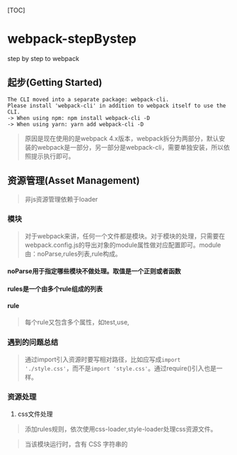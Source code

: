 [TOC]
# webpack-stepBystep
step by step to webpack

## 起步(Getting Started)

```
The CLI moved into a separate package: webpack-cli.
Please install 'webpack-cli' in addition to webpack itself to use the CLI.
-> When using npm: npm install webpack-cli -D
-> When using yarn: yarn add webpack-cli -D

```


>原因是现在使用的是webpack 4.x版本，webpack拆分为两部分，默认安装的webpack是一部分，另一部分是webpack-cli，需要单独安装，所以依照提示执行即可。

## 资源管理(Asset Management)
> 非js资源管理依赖于loader

### 模块
> 对于webpack来讲，任何一个文件都是模块。对于模块的处理，只需要在webpack.config.js的导出对象的module属性做对应配置即可。module由：noParse,rules列表,rule构成。
#### noParse用于指定哪些模块不做处理。取值是一个正则或者函数
#### rules是一个由多个rule组成的列表
#### rule 
> 每个rule又包含多个属性，如test,use,
### 遇到的问题总结

> 通过import引入资源时要写相对路径，比如应写成```import './style.css'```，而不是```import 'style.css'```。通过require()引入也是一样。

### 资源处理
1. css文件处理
> 添加rules规则，依次使用css-loader,style-loader处理css资源文件。

> 当该模块运行时，含有 CSS 字符串的 <style> 标签，将被插入到 html 文件的 <head> 中。bundle.js动态在引入的html头部插入style标签和对应css内容。
1. 图片文件处理